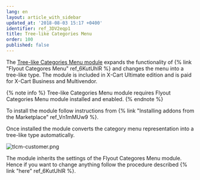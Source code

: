 ```yaml
---
lang: en
layout: article_with_sidebar
updated_at: '2018-08-03 15:17 +0400'
identifier: ref_3DV2eqp1
title: Tree-like Categories Menu
order: 100
published: false
---
```

The [Tree-like Categories Menu module](https://market.x-cart.com/addons/tree-like-categories-menu.html "Tree-like Categories Menu") expands the functionality of {% link "Flyout Categores Menu" ref_6KutUhlR %} and changes the menu into a tree-like type. The module is included in X-Cart Ultimate edition and is paid for X-Cart Business and Multivendor.


{% note info %}
Tree-like Categories Menu module requires Flyout Categories Menu module installed and enabled.
{% endnote %}

To install the module follow instructions from {% link "Installing addons from the Marketplace" ref_Vn1mMUw9 %}.

Once installed the module converts the category menu representation into a tree-like type automatically.

![tlcm-customer.png]({{site.baseurl}}/attachments/ref_3DV2eqp1/tlcm-customer.png)

The module inherits the settings of the Flyout Categores Menu module. Hence if you want to change anything follow the procedure described {% link "here" ref_6KutUhlR %}. 